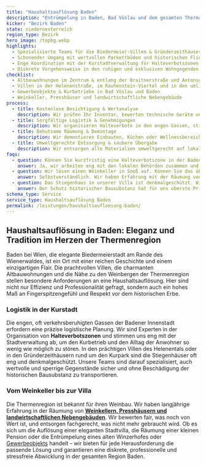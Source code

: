 ```yaml
---
title: "Haushaltsauflösung Baden"
description: "Entrümpelung in Baden, Bad Vöslau und dem gesamten Thermalregion-Bezirk inklusive Thermengasse, Villenviertel und Weingärten."
kicker: "Bezirk Baden"
state: niederoesterreich
region_type: Bezirk
hero_image: /topbg.webp
highlights:
  - Spezialisierte Teams für die Biedermeier-Villen & Gründerzeithäuser des Kurparks
  - Schonender Umgang mit wertvollen Parkettböden und historischen Fliesen
  - Enge Koordination mit der Kurstadtverwaltung für Halteverbotszonen
  - Diskrete Vorgehensweise in den ruhigen und exklusiven Wohngegenden
checklist:
  - Altbauwohnungen im Zentrum & entlang der Braitnerstraße und Antonsgasse
  - Villen in der Helenenstraße, im Rauhenstein-Viertel und in den umliegenden Weingegenden
  - Gewerbeobjekte & Kurbetriebe in Bad Vöslau und Baden
  - Weinkeller, Presshäuser und landwirtschaftliche Nebengebäude
process:
  - title: Kostenlose Besichtigung & Wertanalyse
    description: Wir prüfen Ihr Inventar, bewerten technische Geräte und Sammlungen und rechnen Ihnen alle verwertbaren Stücke direkt auf den Preis an.
  - title: Sorgfältige Logistik & Genehmigungen
    description: Wir organisieren Halteverbote in den engen Gassen, stimmen die Zufahrten ab und koordinieren die Liftnutzung mit den Hausverwaltungen.
  - title: Behutsame Räumung & Demontage
    description: Wir demontieren Einbauten, Küchen oder Wellnessbereiche mit größter Sorgfalt und schützen Böden und Wände mit speziellem Material.
  - title: Umweltgerechte Entsorgung & saubere Übergabe
    description: Wir entsorgen alle Materialien umweltgerecht auf lokalen Recyclinghöfen und übergeben das Objekt besenrein und mit einem detaillierten Protokoll.
faqs:
  - question: Können Sie kurzfristig eine Halteverbotszone in der Badener Innenstadt organisieren?
    answer: Ja, wir arbeiten eng mit den lokalen Behörden zusammen und benötigen in der Regel nur 3–4 Werktage Vorlaufzeit.
  - question: Wir lösen einen Weinkeller in Sooß auf. Können Sie das übernehmen?
    answer: Selbstverständlich. Wir haben Erfahrung mit der Räumung von Weinkellern, inklusive der Bewertung von Lagerbeständen und der fachgerechten Entsorgung von Gerätschaften.
  - question: Das Stiegenhaus in unserer Villa ist denkmalgeschützt. Wie stellen Sie sicher, dass nichts beschädigt wird?
    answer: Der Schutz historischer Bausubstanz hat für uns oberste Priorität. Wir verwenden spezielle Schutzverkleidungen für Böden und Wände und arbeiten ausschließlich mit erfahrenem Personal.
schema_type: Service
service_type: Haushaltsauflösung Baden
permalink: /leistungen/haushaltsaufloesung-baden/
---
```


## Haushaltsauflösung in Baden: Eleganz und Tradition im Herzen der Thermenregion

Baden bei Wien, die elegante Biedermeierstadt am Rande des Wienerwaldes, ist ein Ort mit einer reichen Geschichte und einem einzigartigen Flair. Die prachtvollen Villen, die charmanten Altbauwohnungen und die Nähe zu den Weinbergen der Thermenregion stellen besondere Anforderungen an eine Haushaltsauflösung. Hier sind nicht nur Effizienz und Professionalität gefragt, sondern auch ein hohes Maß an Fingerspitzengefühl und Respekt vor dem historischen Erbe.

### Logistik in der Kurstadt

Die engen, oft verkehrsberuhigten Gassen der Badener Innenstadt erfordern eine präzise logistische Planung. Wir sind Experten in der Organisation von **Halteverbotszonen** und stimmen uns eng mit der Stadtverwaltung ab, um den Kurbetrieb und den Alltag der Anwohner so wenig wie möglich zu stören. In den prächtigen Villen des Helenentals oder in den Gründerzeithäusern rund um den Kurpark sind die Stiegenhäuser oft eng und denkmalgeschützt. Unsere Teams sind darauf spezialisiert, auch wertvolle und sperrige Gegenstände sicher und ohne Beschädigung der historischen Bausubstanz zu transportieren.

### Vom Weinkeller bis zur Villa

Die Thermenregion ist bekannt für ihren Weinbau. Wir haben langjährige Erfahrung in der Räumung von [**Weinkellern, Presshäusern und landwirtschaftlichen Nebengebäuden**](/leistungen/kellerraeumung/). Wir bewerten fair, was noch von Wert ist, und entsorgen fachgerecht, was nicht mehr gebraucht wird. Ob es sich um die Auflösung einer eleganten Stadtvilla, die Räumung einer kleinen Pension oder die Entrümpelung eines alten Winzerhofes oder [Gewerbeobjekts](/leistungen/firmenaufloesung/) handelt – wir bieten für jede Herausforderung die passende Lösung und garantieren eine diskrete, professionelle und stressfreie Abwicklung in der gesamten Region Baden.
